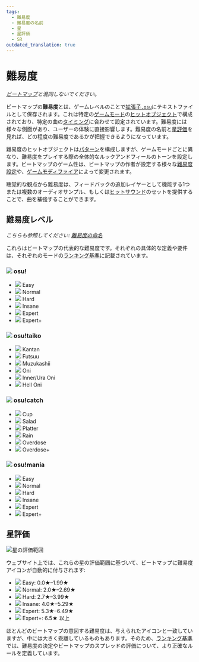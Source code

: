 ```yaml
---
tags:
  - 難易度
  - 難易度の名前
  - 星
  - 星評価
  - SR
outdated_translation: true
---
```


# 難易度

*[ビートマップ](/wiki/Beatmap)と混同しないでください。*

ビートマップの**難易度**とは、ゲームレベルのことで[拡張子`.osu`](/wiki/Client/File_formats/Osu_(file_format))にテキストファイルとして保存されます。これは特定の[ゲームモード](/wiki/Game_mode)の[ヒットオブジェクト](/wiki/Gameplay/Hit_object)で構成されており、特定の曲の[タイミング](/wiki/Beatmapping/Timing_section)に合わせて設定されています。難易度には様々な側面があり、ユーザーの体験に直接影響します。難易度の名前と[星評価](/wiki/Beatmap/Star_rating)を見れば、どの程度の難易度であるかが把握できるようになっています。

難易度のヒットオブジェクトは[パターン](/wiki/Beatmap/Pattern)を構成しますが、ゲームモードごとに異なり、難易度をプレイする際の全体的なルックアンドフィールのトーンを設定します。ビートマップのゲーム性は、ビートマップの作者が設定する様々な[難易度設定](/wiki/Client/Beatmap_editor/Song_Setup#difficulty)や、[ゲームモディファイア](/wiki/Gameplay/Game_modifier)によって変更されます。

聴覚的な観点から難易度は、フィードバックの追加レイヤーとして機能する1つまたは複数のオーディオサンプル、もしくは[ヒットサウンド](/wiki/Beatmapping/Hitsound)のセットを提供することで、曲を補強することができます。

## 難易度レベル

*こちらも参照してください: [難易度の命名](/wiki/Ranking_Criteria/Difficulty_naming)*

これらはビートマップの代表的な難易度です。それぞれの具体的な定義や要件は、それぞれのモードの[ランキング基準](/wiki/Ranking_Criteria)に記載されています。

### ![](/wiki/shared/mode/osu.png) osu!

- ![](/wiki/shared/diff/easy-o.png?20211215) Easy
- ![](/wiki/shared/diff/normal-o.png?20211215) Normal
- ![](/wiki/shared/diff/hard-o.png?20211215) Hard
- ![](/wiki/shared/diff/insane-o.png?20211215) Insane
- ![](/wiki/shared/diff/expert-o.png?20211215) Expert
- ![](/wiki/shared/diff/expertplus-o.png?20211215) Expert+

### ![](/wiki/shared/mode/taiko.png) osu!taiko

- ![](/wiki/shared/diff/easy-t.png?20211215) Kantan
- ![](/wiki/shared/diff/normal-t.png?20211215) Futsuu
- ![](/wiki/shared/diff/hard-t.png?20211215) Muzukashii
- ![](/wiki/shared/diff/insane-t.png?20211215) Oni
- ![](/wiki/shared/diff/expert-t.png?20211215) Inner/Ura Oni
- ![](/wiki/shared/diff/expertplus-t.png?20211215) Hell Oni

### ![](/wiki/shared/mode/catch.png) osu!catch

- ![](/wiki/shared/diff/easy-c.png?20211215) Cup
- ![](/wiki/shared/diff/normal-c.png?20211215) Salad
- ![](/wiki/shared/diff/hard-c.png?20211215) Platter
- ![](/wiki/shared/diff/insane-c.png?20211215) Rain
- ![](/wiki/shared/diff/expert-c.png?20211215) Overdose
- ![](/wiki/shared/diff/expertplus-c.png?20211215) Overdose+

### ![](/wiki/shared/mode/mania.png) osu!mania

- ![](/wiki/shared/diff/easy-m.png?20211215) Easy
- ![](/wiki/shared/diff/normal-m.png?20211215) Normal
- ![](/wiki/shared/diff/hard-m.png?20211215) Hard
- ![](/wiki/shared/diff/insane-m.png?20211215) Insane
- ![](/wiki/shared/diff/expert-m.png?20211215) Expert
- ![](/wiki/shared/diff/expertplus-m.png?20211215) Expert+

## 星評価

![星の評価範囲](/wiki/shared/star-rating/spectrum.png)

ウェブサイト上では、これらの星の評価範囲に基づいて、ビートマップに難易度アイコンが自動的に付与されます:

- ![](/wiki/shared/diff/easy-o.png?20211215) Easy: 0.0★–1.99★
- ![](/wiki/shared/diff/normal-o.png?20211215) Normal: 2.0★–2.69★
- ![](/wiki/shared/diff/hard-o.png?20211215) Hard: 2.7★–3.99★
- ![](/wiki/shared/diff/insane-o.png?20211215) Insane: 4.0★–5.29★
- ![](/wiki/shared/diff/expert-o.png?20211215) Expert: 5.3★–6.49★
- ![](/wiki/shared/diff/expertplus-o.png?20211215) Expert+: 6.5★ 以上

ほとんどのビートマップの意図する難易度は、与えられたアイコンと一致していますが、中には大きく乖離しているものもあります。そのため、[ランキング基準](/wiki/Ranking_Criteria)では、難易度の決定やビートマップのスプレッドの評価について、より正確なルールを定義しています。
